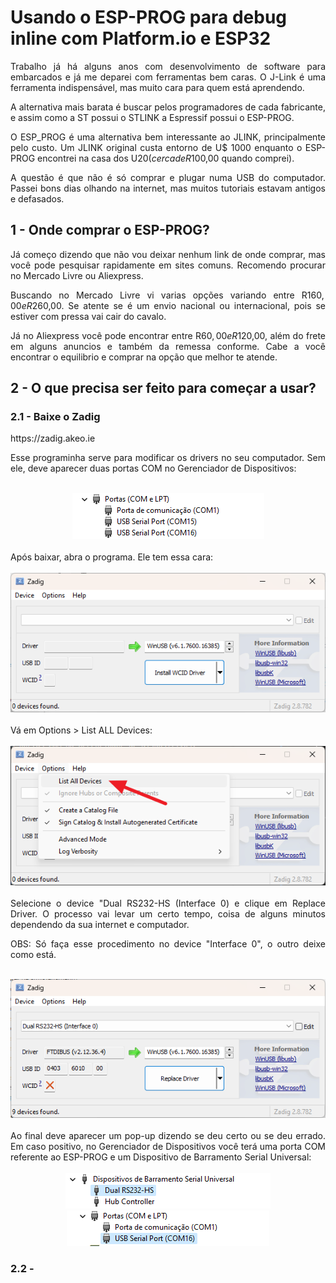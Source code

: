 # Usando o ESP-PROG para debug inline com Platform.io e ESP32

<div style="text-align: justify">
Trabalho já há alguns anos com desenvolvimento de software para embarcados e já me deparei com ferramentas bem caras. O J-Link é uma ferramenta indispensável, mas muito cara para quem está aprendendo. 

A alternativa mais barata é buscar pelos programadores de cada fabricante, e assim como a ST possui o STLINK a Espressif possui o ESP-PROG.

O ESP_PROG é uma alternativa bem interessante ao JLINK, principalmente pelo custo. Um JLINK original custa entorno de U$ 1000 enquanto o ESP-PROG encontrei na casa dos U$20 (cerca de R$100,00 quando comprei).

A questão é que não é só comprar e plugar numa USB do computador. Passei bons dias olhando na internet, mas muitos tutoriais estavam antigos e defasados. 
</div>

## 1 - Onde comprar o ESP-PROG?
<div style="text-align: justify">
Já começo dizendo que não vou deixar nenhum link de onde comprar, mas você pode pesquisar rapidamente em sites comuns. Recomendo procurar no Mercado Livre ou Aliexpress.

Buscando no Mercado Livre vi varias opções variando entre R$160,00 e R$260,00. Se atente se é um envio nacional ou internacional, pois se estiver com pressa vai cair do cavalo. 

Já no Aliexpress você pode encontrar entre R$60,00 e R$120,00, além do frete em alguns anuncios e também da remessa conforme. Cabe a você encontrar o equilibrio e comprar na opção que melhor te atende.
</div>

## 2 - O que precisa ser feito para começar a usar?
### 2.1 - Baixe o Zadig
<div style="text-align: justify">
https://zadig.akeo.ie

Esse programinha serve para modificar os drivers no seu computador. Sem ele, deve aparecer duas portas COM no Gerenciador de Dispositivos:
</div>

<br>

<div align="center">
<img src = "https://github.com/aleclima14/Platform_Debug_With_ESP-PROG/blob/main/README_files/image.png?raw=true"/>
</div>

<br>

<div style="text-align: justify">
Após baixar, abra o programa. Ele tem essa cara:
</div>

<br>

<div align="center">
<img src = "https://github.com/aleclima14/Platform_Debug_With_ESP-PROG/blob/main/README_files/image-1.png?raw=true"/>
</div>

<br>

<div style="text-align: justify">
Vá em Options > List ALL Devices:
</div>

<br>

<div align="center">
<img src = "https://github.com/aleclima14/Platform_Debug_With_ESP-PROG/blob/main/README_files/image-2.png?raw=true"/>
</div>

<br>

<div style="text-align: justify">
Selecione o device "Dual RS232-HS (Interface 0) e clique em Replace Driver. O processo vai levar um certo tempo, coisa de alguns minutos dependendo da sua internet e computador.

OBS: Só faça esse procedimento no device "Interface 0", o outro deixe como está.
</div>

<br>

<div align="center">
<img src = "https://github.com/aleclima14/Platform_Debug_With_ESP-PROG/blob/main/README_files/image-3.png?raw=true"/>
</div>

<br>

<div style="text-align: justify">
Ao final deve aparecer um pop-up dizendo se deu certo ou se deu errado. Em caso positivo, no Gerenciador de Dispositivos você terá uma porta COM referente ao ESP-PROG e um Dispositivo de Barramento Serial Universal:
</div>

<br>

<div align="center">
<img src = "https://github.com/aleclima14/Platform_Debug_With_ESP-PROG/blob/main/README_files/image-4.png?raw=true"/>
<img src = "https://github.com/aleclima14/Platform_Debug_With_ESP-PROG/blob/main/README_files/image-5.png?raw=true"/>
</div> 


### 2.2 - 
